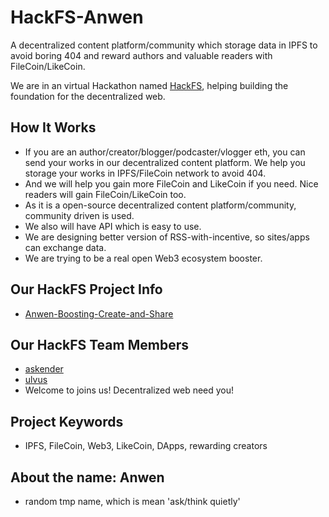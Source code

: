 # HackFS-Anwen

A decentralized content platform/community which storage data in IPFS to avoid boring 404 and reward authors and valuable readers with FileCoin/LikeCoin.

We are in an virtual Hackathon named [HackFS](https://hackfs.com/), helping building the foundation for the decentralized web.

## How It Works
- If you are an author/creator/blogger/podcaster/vlogger eth, you can send your works in our decentralized content platform. We help you storage your works in IPFS/FileCoin network to avoid 404. 
- And we will help you gain more FileCoin and LikeCoin if you need. Nice readers will gain FileCoin/LikeCoin too.
- As it is a open-source decentralized content platform/community, community driven is used.
- We also will have API which is easy to use.
- We are designing better version of RSS-with-incentive, so sites/apps can exchange data.
- We are trying to be a real open Web3 ecosystem booster.

## Our HackFS Project Info
- [Anwen-Boosting-Create-and-Share](https://hack.ethglobal.co/showcase/anwen-boosting-create-and-share-recIAXcoZrQP3WS4a)

## Our HackFS Team Members
- [askender](https://github.com/askender)
- [ulvus](https://github.com/ulvus)
- Welcome to joins us! Decentralized web need you!

## Project Keywords
- IPFS, FileCoin, Web3, LikeCoin, DApps, rewarding creators

## About the name: Anwen
- random tmp name, which is mean 'ask/think quietly'

